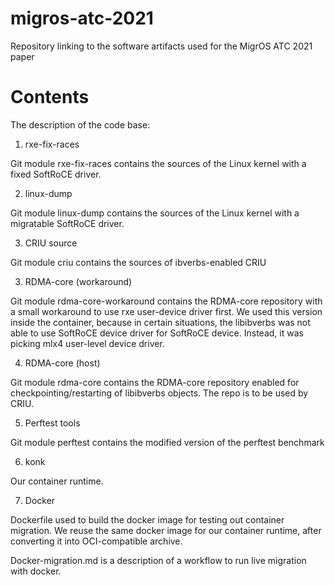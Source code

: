 # migros-atc-2021

Repository linking to the software artifacts used for the MigrOS ATC 2021 paper

# Contents

The description of the code base:

1. rxe-fix-races

Git module rxe-fix-races contains the sources of the Linux kernel with a fixed SoftRoCE driver.

2. linux-dump

Git module linux-dump contains the sources of the Linux kernel with a migratable SoftRoCE driver.

3. CRIU source

Git module criu contains the sources of ibverbs-enabled CRIU

3. RDMA-core (workaround)

Git module rdma-core-workaround contains the RDMA-core repository with a small
workaround to use rxe user-device driver first. We used this version inside the
container, because in certain situations, the libibverbs was not able to use
SoftRoCE device driver for SoftRoCE device. Instead, it was picking mlx4
user-level device driver.

4. RDMA-core (host)

Git module rdma-core contains the RDMA-core repository enabled for
checkpointing/restarting of libibverbs objects. The repo is to be used by CRIU.

5. Perftest tools

Git module perftest contains the modified version of the perftest benchmark

6. konk

Our container runtime.

7. Docker

Dockerfile used to build the docker image for testing out container migration.
We reuse the same docker image for our container runtime, after converting it
into OCI-compatible archive.

Docker-migration.md is a description of a workflow to run live migration with docker.

